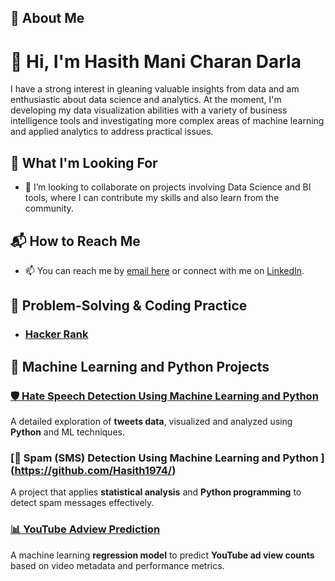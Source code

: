 ## 🌟 About Me
# 👋 Hi, I'm Hasith Mani Charan Darla
I have a strong interest in gleaning valuable insights from data and am enthusiastic about data science and analytics.  At the moment, I'm developing my data visualization abilities with a variety of business intelligence tools and investigating more complex areas of machine learning and applied analytics to address practical issues.

## 🚀 What I'm Looking For
- 💞️ I’m looking to collaborate on projects involving Data Science and BI tools, where I can contribute my skills and also learn from the community.
  
## 📬 How to Reach Me
- 📫 You can reach me by [email here](hasithdarla@gmail.com) or connect with me on [LinkedIn](https://www.linkedin.com/in/hasith-mani-charan-darla/).
  
## 🔗 Problem-Solving & Coding Practice
- ### [Hacker Rank](https://www.hackerrank.com/profile/hasithdarla)

## 🚀 Machine Learning and Python Projects 
### [🛡️ Hate Speech Detection Using Machine Learning and Python ](https://github.com/Hasith1974/Hate-Speech-Detection.git)  
A detailed exploration of **tweets data**, visualized and analyzed using **Python** and ML techniques.  

### [📩 Spam (SMS) Detection Using Machine Learning and Python ] (https://github.com/Hasith1974/)  
A project that applies **statistical analysis** and **Python programming** to detect spam messages effectively.  

### [📊 YouTube Adview Prediction](https://github.com/Hasith1974/YouTubeAdview_Prediction)  
A machine learning **regression model** to predict **YouTube ad view counts** based on video metadata and performance metrics.  


<!---
This is a ✨ special ✨ repository because its `README.md` (this file) appears on your GitHub profile.
You can click the Preview link to take a look at your changes.
--->
